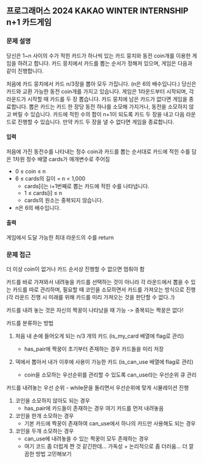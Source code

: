## 프로그래머스 2024 KAKAO WINTER INTERNSHIP n+1 카드게임

### 문제 설명

당신은 1~n 사이의 수가 적힌 카드가 하나씩 있는 카드 뭉치와 동전 coin개를 이용한 게임을 하려고 합니다. 카드 뭉치에서 카드를 뽑는 순서가 정해져 있으며, 게임은 다음과 같이 진행합니다.

처음에 카드 뭉치에서 카드 n/3장을 뽑아 모두 가집니다. (n은 6의 배수입니다.) 당신은 카드와 교환 가능한 동전 coin개를 가지고 있습니다.
게임은 1라운드부터 시작되며, 각 라운드가 시작할 때 카드를 두 장 뽑습니다. 카드 뭉치에 남은 카드가 없다면 게임을 종료합니다. 뽑은 카드는 카드 한 장당 동전 하나를 소모해 가지거나, 동전을 소모하지 않고 버릴 수 있습니다.
카드에 적힌 수의 합이 n+1이 되도록 카드 두 장을 내고 다음 라운드로 진행할 수 있습니다. 만약 카드 두 장을 낼 수 없다면 게임을 종료합니다.

#### 입력

처음에 가진 동전수를 나타내는 정수 coin과 카드를 뽑는 순서대로 카드에 적힌 수를 담은 1차원 정수 배열 cards가 매개변수로 주어짐

- 0 ≤ coin ≤ n
- 6 ≤ cards의 길이 = n < 1,000
  - cards[i]는 i+1번째로 뽑는 카드에 적힌 수를 나타냅니다.
  - 1 ≤ cards[i] ≤ n
  - cards의 원소는 중복되지 않습니다.
- n은 6의 배수입니다.

#### 출력

게임에서 도달 가능한 최대 라운드의 수를 return

### 문제 접근

더 이상 coin이 없거나 카드 순서상 진행할 수 없으면 멈춰야 함

카드를 바로 가져와서 내려놓을 카드를 선택하는 것이 아니라 각 라운드에서 뽑을 수 있는 카드를 따로 관리하며, 필요할 때 코인을 소모하면서 카드를 가져오는 방식으로 진행 (각 라운드 진행 시 미래를 위해 카드를 미리 가져오는 것을 판단할 수 없다..!)

카드를 내려 놓는 것은 자신의 짝꿍이 나타났을 때 가능 -> 중복되는 짝꿍은 없다!

카드를 분류하는 방법

1. 처음 내 손에 들어오게 되는 n/3 개의 카드 (is_my_card 배열에 flag로 관리)

   - has_pair에 짝꿍이 초기부터 존재하는 경우 카드들을 미리 저장

2. 덱에서 뽑아서 내가 이후에 사용이 가능한 카드 (is_can_use 배열에 flag로 관리)
   - coin을 소모하는 우선순위를 관리할 수 있도록 can_use라는 우선순위 큐 관리

카드를 내려놓는 우선 순위 - while문을 돌리면서 우선순위에 맞게 시뮬레이션 진행

1. 코인을 소모하지 않아도 되는 경우
   - has_pair에 카드들이 존재하는 경우 여기 카드를 먼저 내려놓음
2. 코인을 한개 소모하는 경우
   - 기본 카드에 짝꿍이 존재하여 can_use에서 하나의 카드만 사용해도 되는 경우
3. 코인을 두개 소모하는 경우
   - can_use에 내려놓을 수 있는 짝꿍이 모두 존재하는 경우
   - 여기 코드 좀 더럽게 짠 것 같긴한데... 가독성 + 논리적으로 좀 더러움... 더 깔끔한 방법 고민해보기
